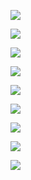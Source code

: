 

![](2020-03-23-03-44-03.png)

![](2020-03-23-03-44-41.png)

![](2020-03-23-03-44-58.png)

![](2020-03-23-03-45-20.png)

![](2020-03-23-03-45-33.png)

![](2020-03-23-03-45-50.png)

![](2020-03-23-03-46-00.png)

![](2020-03-23-03-46-09.png)

![](2020-03-23-03-46-24.png)